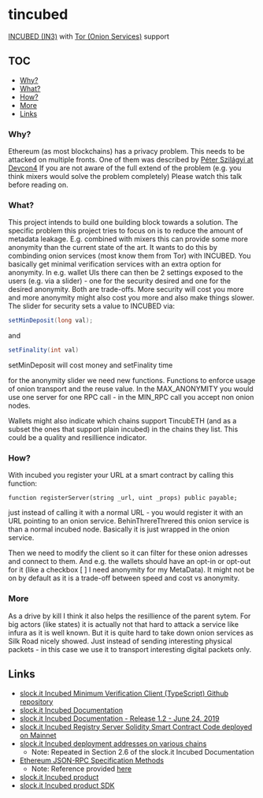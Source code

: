 # tincubed

[INCUBED (IN3)](https://download.slock.it/whitepaper_incubed_draft.pdf)
 with [Tor (Onion Services)](https://2019.www.torproject.org/docs/onion-services.html.en) support

## TOC

* [Why?](#why)
* [What?](#what)
* [How?](#how)
* [More](#more)
* [Links](#links)

### Why? <a id="why"></a>

Ethereum (as most blockchains) has a privacy problem. This needs to be attacked on multiple fronts. One of them was described by [Péter Szilágyi at Devcon4](https://www.youtube.com/watch?v=J1JenTo7oLE) If you are not aware of the full extend of the problem (e.g. you think mixers would solve the problem completely) Please watch this talk before reading on.

### What? <a id="what"></a>

This project intends to build one building block towards a solution. The specific problem this project tries to focus on is to reduce the amount of metadata leakage. E.g. combined with mixers this can provide some more anonymity than the current state of the art.
It wants to do this by combinding onion services (most know them from Tor) with INCUBED. You basically get minimal verification services with an extra option for anonymity.
In e.g. wallet UIs there can then be 2 settings exposed to the users (e.g. via a slider) - one for the security desired and one for the desired anonymity. Both are trade-offs. More security will cost you more and more anonymity might also cost you more and also make things slower. The slider for security sets a value to INCUBED via:
```java
setMinDeposit(long val);
```

and

```java
setFinality(int val)
```
setMinDeposit will cost money and setFinality time

for the anonymity slider we need new functions. Functions to enforce usage of onion transport and the reuse value. In the MAX_ANONYMITY you would use one server for one RPC call - in the MIN_RPC call you accept non onion nodes.

Wallets might also indicate which chains support TincubETH (and as a subset the ones that support plain incubed) in the chains they list. This could be a quality and resillience indicator.

### How? <a id="how"></a>

With incubed you register your URL at a smart contract by calling this function:

```solidity
function registerServer(string _url, uint _props) public payable;
```

just instead of calling it with a normal URL - you would register it with an URL pointing to an onion service. BehinThrereThrered this onion service is than a normal incubed node. Basically it is just wrapped in the onion service.

Then we need to modify the client so it can filter for these onion adresses and connect to them. And e.g. the wallets should have an opt-in or opt-out for it (like a checkbox [ ] I need anonymity for my MetaData). It might not be on by default as it is a trade-off between speed and cost vs anonymity.
 
### More <a id="more"></a>

As a drive by kill I think it also helps the resillience of the parent sytem. For big actors (like states) it is actually not that hard to attack a service like infura as it is well known. But it is quite hard to take down onion services as Silk Road nicely showed. Just instead of sending interesting physical packets - in this case we use it to transport interesting digital packets only.

## Links <a id="links"></a>

* [slock.it Incubed Minimum Verification Client (TypeScript) Github repository](https://github.com/slockit/in3)
* [slock.it Incubed Documentation](https://github.com/slockit/in3#documentation)
* [slock.it Incubed Documentation - Release 1.2 - June 24, 2019](https://buildmedia.readthedocs.org/media/pdf/in3/stable/in3.pdf)
* [slock.it Incubed Registry Server Solidity Smart Contract Code deployed on Mainnet](https://etherscan.io/address/0x2736d225f85740f42d17987100dc8d58e9e16252#code)
* [slock.it Incubed deployment addresses on various chains](https://github.com/slockit/in3#chains)
  * Note: Repeated in Section 2.6 of the slock.it Incubed Documentation
* [Ethereum JSON-RPC Specification Methods](https://github.com/ethereum/wiki/wiki/JSON-RPC)
  * Note: Reference provided [here](https://github.com/slockit/in3/wiki/Ethereum-Verification-and-MerkleProof#incubed---verification)
* [slock.it Incubed product](https://slock.it/incubed/#products)
* [slock.it Incubed product SDK](https://slock.it/incubed-sdk/)
